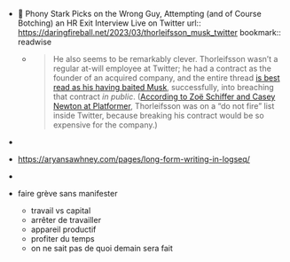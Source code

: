 - 📎 Phony Stark Picks on the Wrong Guy, Attempting (and of Course Botching) an HR Exit Interview Live on Twitter
url:: https://daringfireball.net/2023/03/thorleifsson_musk_twitter
bookmark:: readwise

	- > He also seems to be remarkably clever. Thorleifsson wasn’t a regular at-will employee at Twitter; he had a contract as the founder of an acquired company, and the entire thread [is best read as his having baited Musk](https://twitter.com/courtneymilan/status/1633141759063605251), successfully, into breaching that contract *in public*. ([According to Zoë Schiffer and Casey Newton at Platformer](https://www.platformer.news/p/in-latest-round-of-twitter-cuts-some?utm_source=%2Fsearch%2FThorleifsson&utm_medium=reader2), Thorleifsson was on a “do not fire” list inside Twitter, because breaking his contract would be so expensive for the company.)
-
- https://aryansawhney.com/pages/long-form-writing-in-logseq/
-
- faire grève sans manifester
	- travail vs capital
	- arrêter de travailler
	- appareil productif
	- profiter du temps
	- on ne sait pas de quoi demain sera fait